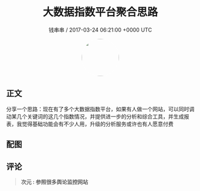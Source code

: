 <h1 align="center">大数据指数平台聚合思路</h1>
<p align="center">
    <a>钱串串 / 2017-03-24 06:21:00 &#43;0000 UTC</a>
</p>

<div align="center">
    <img src="https://images.zsxq.com/Flx2cej6iGX68VWfCFAGaHHvslxX?e=1590940799&amp;token=kIxbL07-8jAj8w1n4s9zv64FuZZNEATmlU_Vm6zD:Ch26ClFkfLeF2N1DuTTsv-z7IJk=" width="100" height="100" style="border:1px solid;border-radius:50%; color:#ffffff"/>
</div>

## 正文

<div>
分享一个思路：现在有了多个大数据指数平台，如果有人做一个网站，可以同时调动某几个关键词的这几个指数情况，并提供进一步的分析和综合工具，并生成报表，我觉得基础功能会有不少人用，升级的分析服务或许也有人愿意付费
</div>

## 配图
<div class="image" align="center">

</div>

## 评论

<div align="left">
<div>

<blockquote >
<span> <strong>次元 : 参照很多舆论监控网站 </strong></span>
</blockquote>

</div>
</div>